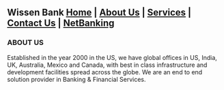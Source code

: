 ## Wissen Bank                                                                  [Home](https://vishmaster17.github.io/WissenBank) | [About Us](https://vishmaster17.github.io/WissenBank/aboutus) | [Services](https://vishmaster17.github.io/WissenBank/services) | [Contact Us](https://vishmaster17.github.io/WissenBank/contact) | [NetBanking](https://vishmaster17.github.io/WissenBank/login.html)

### ABOUT US

Established in the year 2000 in the US, we have global offices in US, India, UK, Australia, Mexico and Canada, with best in class infrastructure 
and development facilities spread across the globe. We are an end to end solution provider in Banking & Financial Services.
